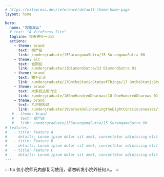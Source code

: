 ```yaml
---
# https://vitepress.dev/reference/default-theme-home-page
layout: home

hero:
  name: "客路溪山"
  # text: "A VitePress Site" 
  tagline: 每天进步一点点
  actions:
    - theme: brand
      text: 楞严经
      link: /undergraduate/15SurangamaSutra/15 SurangamaSutra 00
    - theme: alt
      text: 金刚经 
      link: /undergraduate/13DiamondSutra/13 DiamondSutra 01
    - theme: brand
      text: 物不迁论 
      link: /undergraduate/17OntheStaticStateofThings/17 OntheStaticStateofThings 00
    - theme: brand
      text: 大乘百法明门论
      link: /undergraduate/18OneHundredDharmas/18 OneHundredDharmas 01
    - theme: brand
      text: 八识规矩颂
      link: /undergraduate/19VersesDelineatingtheEightConsciousnesses/19 VersesDelineatingtheEightConsciousnesses 00
   # - theme: brand
   #   text: 楞严经
   #   link: /undergraduate/15SurangamaSutra/15 SurangamaSutra 00
# features:
#   - title: Feature A
#     details: Lorem ipsum dolor sit amet, consectetur adipiscing elit
#   - title: Feature B
#     details: Lorem ipsum dolor sit amet, consectetur adipiscing elit
#   - title: Feature C
#     details: Lorem ipsum dolor sit amet, consectetur adipiscing elit
---
```

::: tip
仅小院师兄内部复习使用，请勿转发小院外任何人。
:::
